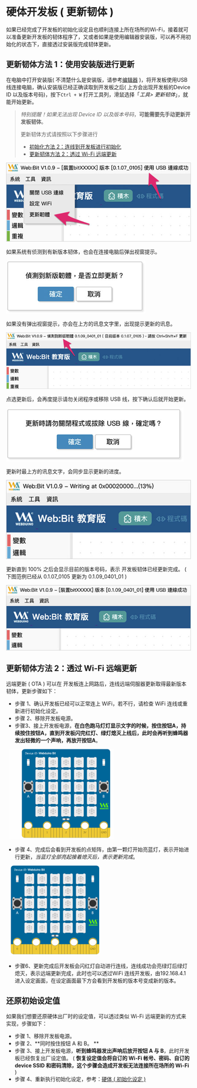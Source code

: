 # 硬体开发板 ( 更新韧体 )

如果已经完成了开发板的初始化设定且也顺利连接上所在场所的Wi-Fi，接着就可以准备更新开发板的韧体程序了，又或者如果是使用编辑器安装版，可以再不用初始化的状态下，直接透过安装版完成韧体更新。

## 更新韧体方法 1：使用安装版进行更新

在电脑中打开安装版( 不清楚什么是安装版，请参考[编辑器](../index.html#software) )，将开发板使用USB 线连接电脑，确认安装版已经正确读取到开发板之后( 上方会出现开发板的Device ID 以及版本号码)，按下`Ctrl + W` 打开工具列，滑鼠选择「*工具> 更新韧体*」，就能开始更新。

> *特别提醒！如果无法出现 Device ID 以及版本号码*，**可能需要先手动更新开发板韧体**。
>
> 更新韧体方式请按照以下步骤进行
>
> - [初始化方法 2：连线到开发板进行初始化](#step2)
> - [更新韧体方法 2：透过 Wi-Fi 远端更新](ota.md#step2)

![硬体 ( 更新韧体 )](../images/zh-tw/docs/webbit/info/ota-01.jpg)

如果系统有侦测到有新版本韧体，也会在连接电脑后弹出视窗提示。

![硬体 ( 更新韧体 )](../images/zh-tw/docs/webbit/info/ota-02.jpg)

如果没有弹出视窗提示，亦会在上方的讯息文字里，出现提示更新的讯息。

![硬体 ( 更新韧体 )](../images/zh-tw/docs/webbit/info/ota-04.jpg)

点选更新后，会再度提示请勿关闭程序或移除 USB 线，按下确认后就开始更新。

![硬体 ( 更新韧体 )](../images/zh-tw/docs/webbit/info/ota-03.jpg)

更新时最上方的讯息文字，会同步显示更新的进度。

![硬体 ( 更新韧体 )](../images/zh-tw/docs/webbit/info/ota-05.jpg)

更新直到 100% 之后会显示目前的版本号码，表示 开发板韧体已经更新完成。 ( 下图范例已经从 0.1.07_0105 更新为 0.1.09_0401_01 )

![硬体 ( 更新韧体 )](../images/zh-tw/docs/webbit/info/ota-06.jpg)

## 更新韧体方法 2：透过 Wi-Fi 远端更新

远端更新 ( OTA ) 可以在 开发板连上网路后，连线远端伺服器更新取得最新版本韧体，更新步骤如下：

- 步骤 1、确认开发板已经可以正常连上 WiFi，若不行，请检查 WiFi 连线或重新进行初始化设定。
- 步骤 2、移除开发板电源。
- 步骤3、接上开发板电源，**在白色跑马灯灯显示文字的时候，按住按钮A，持续按住按钮A，直到开发板闪完红灯、绿灯熄灭上线后，此时会再听到蜂鸣器发出轻微的一个声响，再放开按钮A**。

  ![硬体 ( 更新韧体 )](../images/zh-tw/docs/webbit/info/ota-06.gif)

- 步骤 4、完成后会看到开发板的点矩阵，由第一颗灯开始亮蓝灯，表示开始进行更新，*当蓝灯全部亮起接着熄灭后，表示更新完成*。

  ![硬体 ( 更新韧体 )](../images/zh-tw/docs/webbit/info/ota-07.gif)

- 步骤6、更新完成后开发板会闪红灯自动进行连线，连线成功会亮绿灯后绿灯熄灭，表示远端更新完成，此时也可以透过WiFi 连线开发板，由192.168.4.1 进入设定画面，在设定画面最下方会看到开发板的版本号变成新的版本。

## 还原初始设定值

如果我们想要还原硬体出厂时的设定值，可以透过类似 Wi-Fi 远端更新的方式来实现，步骤如下：

- 步骤 1、移除开发板电源。
- 步骤 2、**同时按住按钮 A 和 B。 **
- 步骤 3、接上开发板电源，**听到蜂鸣器发出声响后放开按钮 A 与 B**，此时开发板已经恢复出厂设定值。 ( **恢复设定值会将自订的 Wi-Fi 帐号、密码、自订的 device SSID 和密码清除，这个步骤会造成开发板无法连接所在场所的 Wi-Fi** )
- 步骤 4、重新执行初始化设定，参考：[硬体 ( 初始化设定 )](setup.html)